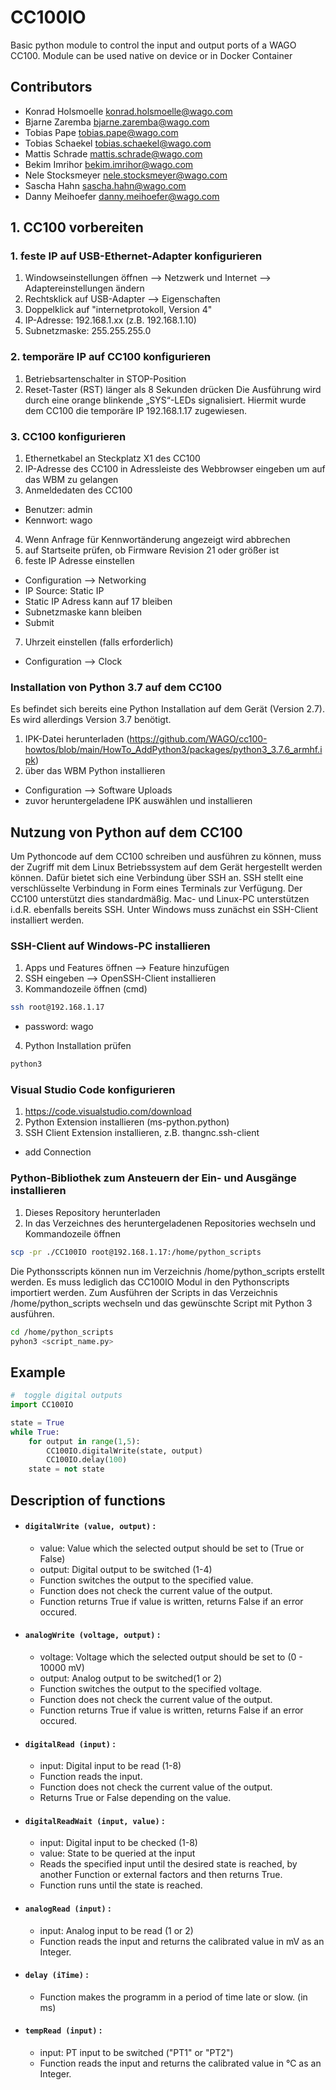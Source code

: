# CC100IO

Basic python module to control the input and output ports of a WAGO CC100. Module can be used native on device or in Docker Container

## Contributors
- Konrad Holsmoelle <konrad.holsmoelle@wago.com>
- Bjarne Zaremba <bjarne.zaremba@wago.com>
- Tobias Pape <tobias.pape@wago.com>
- Tobias Schaekel <tobias.schaekel@wago.com>
- Mattis Schrade <mattis.schrade@wago.com>
- Bekim Imrihor <bekim.imrihor@wago.com>
- Nele Stocksmeyer <nele.stocksmeyer@wago.com>
- Sascha Hahn <sascha.hahn@wago.com> 
- Danny Meihoefer <danny.meihoefer@wago.com>


## 1. CC100 vorbereiten
### 1. feste IP auf USB-Ethernet-Adapter konfigurieren
1. Windowseinstellungen öffnen --> Netzwerk und Internet --> Adaptereinstellungen ändern
2. Rechtsklick auf USB-Adapter --> Eigenschaften
3. Doppelklick auf "internetprotokoll, Version 4"
4. IP-Adresse: 192.168.1.xx (z.B. 192.168.1.10)
5. Subnetzmaske: 255.255.255.0

### 2. temporäre IP auf CC100 konfigurieren
1. Betriebsartenschalter in STOP-Position
2. Reset-Taster (RST) länger als 8 Sekunden drücken
Die Ausführung wird durch eine orange blinkende „SYS“-LEDs signalisiert. Hiermit wurde dem CC100 die temporäre IP 192.168.1.17 zugewiesen.

### 3. CC100 konfigurieren
1. Ethernetkabel an Steckplatz X1 des CC100
2. IP-Adresse des CC100 in Adressleiste des Webbrowser eingeben um auf das WBM zu gelangen
3. Anmeldedaten des CC100
- Benutzer: admin
- Kennwort: wago
4. Wenn Anfrage für Kennwortänderung angezeigt wird abbrechen
5. auf Startseite prüfen, ob Firmware Revision 21 oder größer ist
6. feste IP Adresse einstellen
- Configuration --> Networking
- IP Source: Static IP
- Static IP Adress kann auf 17 bleiben
- Subnetzmaske kann bleiben
- Submit
7. Uhrzeit einstellen (falls erforderlich)
- Configuration --> Clock


### Installation von Python 3.7 auf dem CC100
Es befindet sich bereits eine Python Installation auf dem Gerät (Version 2.7). Es wird allerdings Version 3.7 benötigt.

1. IPK-Datei herunterladen (https://github.com/WAGO/cc100-howtos/blob/main/HowTo_AddPython3/packages/python3_3.7.6_armhf.ipk)
2. über das WBM Python installieren
- Configuration --> Software Uploads
- zuvor heruntergeladene IPK auswählen und installieren

## Nutzung von Python auf dem CC100
Um Pythoncode auf dem CC100 schreiben und ausführen zu können, muss der Zugriff mit dem Linux Betriebssystem auf dem Gerät
hergestellt werden können. Dafür bietet sich eine Verbindung über SSH an. SSH stellt eine verschlüsselte Verbindung in Form
eines Terminals zur Verfügung. Der CC100 unterstützt dies standardmäßig. Mac- und Linux-PC unterstützen i.d.R. ebenfalls bereits SSH.
Unter Windows muss zunächst ein SSH-Client installiert werden.

### SSH-Client auf Windows-PC installieren
1. Apps und Features öffnen --> Feature hinzufügen
2. SSH eingeben --> OpenSSH-Client installieren
3. Kommandozeile öffnen (cmd)
```bash
ssh root@192.168.1.17 
```
- password: wago
4. Python Installation prüfen
```bash
python3
```

### Visual Studio Code konfigurieren
1. https://code.visualstudio.com/download
2. Python Extension installieren (ms-python.python)
3. SSH Client Extension installieren, z.B. thangnc.ssh-client
- add Connection

### Python-Bibliothek zum Ansteuern der Ein- und Ausgänge installieren
1. Dieses Repository herunterladen
2. In das Verzeichnes des heruntergeladenen Repositories wechseln und Kommandozeile öffnen
```bash
scp -pr ./CC100IO root@192.168.1.17:/home/python_scripts
```

Die Pythonsscripts können nun im Verzeichnis /home/python_scripts erstellt werden. Es muss lediglich das
CC100IO Modul in den Pythonscripts importiert werden.
Zum Ausführen der Scripts in das Verzeichnis /home/python_scripts wechseln und das gewünschte Script mit Python 3 ausführen.
```bash
cd /home/python_scripts
pyhon3 <script_name.py>
```


## Example
```python
#  toggle digital outputs
import CC100IO

state = True
while True:
    for output in range(1,5):
        CC100IO.digitalWrite(state, output)
        CC100IO.delay(100)
    state = not state
```

## Description of functions

* #### ```digitalWrite (value, output)``` :
  * value: Value which the selected output should be set to (True or False)
  * output: Digital output to be switched (1-4)
  * Function switches the output to the specified value.
  * Function does not check the current value of the output.
  * Function returns True if value is written, returns False if an error occured. 
* #### ```analogWrite (voltage, output)``` : 
  * voltage: Voltage which the selected output should be set to (0 - 10000 mV)
  * output: Analog output to be switched(1 or 2)
  * Function switches the output to the specified voltage. 
  * Function does not check the current value of the output. 
  * Function returns True if value is written, returns False if an error occured. 
* #### ```digitalRead (input)``` :
  * input: Digital input to be read (1-8)
  * Function reads the input. 
  * Function does not check the current value of the output. 
  * Returns True or False depending on the value.
* #### ```digitalReadWait (input, value)``` :  
  * input: Digital input to be checked (1-8)
  * value: State to be queried at the input
  * Reads the specified input until the desired state is reached, by another Function or external factors and then returns True.
  * Function runs until the state is reached.
* #### ```analogRead (input)``` :
  * input: Analog input to be read (1 or 2)
  * Function reads the input and returns the calibrated value in mV as an Integer.
* #### ```delay (iTime)``` :
  * Function makes the programm in a period of time late or slow. (in ms)
* #### ```tempRead (input)``` :
  *  input: PT input to be switched ("PT1" or "PT2")
  *  Function reads the input and returns the calibrated value in °C as an Integer.


